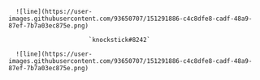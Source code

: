       ![line](https://user-images.githubusercontent.com/93650707/151291886-c4c8dfe8-cadf-48a9-87ef-7b7a03ec875e.png)

                          `knockstick#8242`

      ![line](https://user-images.githubusercontent.com/93650707/151291886-c4c8dfe8-cadf-48a9-87ef-7b7a03ec875e.png)
